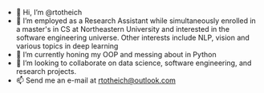 - 👋 Hi, I’m @rtotheich
- 👀 I’m employed as a Research Assistant while simultaneously enrolled in a master's in CS at Northeastern University and interested in the software engineering universe. Other interests include NLP, vision and various topics in deep learning
- 🌱 I’m currently honing my OOP and messing about in Python
- 💞️ I’m looking to collaborate on data science, software engineering, and research projects.
- 📫 Send me an e-mail at rtotheich@outlook.com

<!---
rtotheich/rtotheich is a ✨ special ✨ repository because its `README.md` (this file) appears on your GitHub profile.
You can click the Preview link to take a look at your changes.
--->
